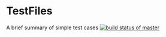# TestFiles
A brief summary of simple test cases
[![build status of master](https://travis-ci.org/Abezzam10/TestFiles.svg?branch=master)](https://travis-ci.org/Abezzam10/TestFiles)

